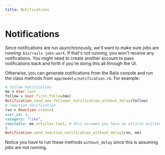 ```yaml
---
title: Notifications
---
```


 # Notifications

 Since notifications are run asynchronously, we'll want to make sure jobs are running: `bin/rails jobs:work`. If that's not running, you won't receive any notifications. You might need to create another account to pass notifications back and forth if you're doing this all through the UI.

 Otherwise, you can generate notifications from the Rails console and run the class methods from `app/models/notification.rb`. For example:

 ```ruby
# follow notification
me = User.last
follow = User.first.follow(me)
Notification.send_new_follower_notification_without_delay(follow)
# reaction notification
rxn = Reaction.create(
 user_id: 1,
 category: "like",
 reactable: me.articles.last, # this assumes you have an article written
)
Notification.send_reaction_notification_without_delay(rxn, me)
```

 Notice you have to run these methods `without_delay` since this is assuming jobs are not running.
